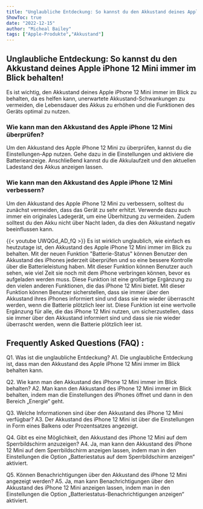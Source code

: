 ```yaml
---
title: "Unglaubliche Entdeckung: So kannst du den Akkustand deines Apple iPhone 12 Mini immer im Blick behalten!"
ShowToc: true 
date: "2022-12-15"
author: "Micheal Bailey" 
tags: ["Apple-Produkte","Akkustand"]
---
```

## Unglaubliche Entdeckung: So kannst du den Akkustand deines Apple iPhone 12 Mini immer im Blick behalten!

Es ist wichtig, den Akkustand deines Apple iPhone 12 Mini immer im Blick zu behalten, da es helfen kann, unerwartete Akkustand-Schwankungen zu vermeiden, die Lebensdauer des Akkus zu erhöhen und die Funktionen des Geräts optimal zu nutzen.

### Wie kann man den Akkustand des Apple iPhone 12 Mini überprüfen?

Um den Akkustand des Apple iPhone 12 Mini zu überprüfen, kannst du die Einstellungen-App nutzen. Gehe dazu in die Einstellungen und aktiviere die Batterieanzeige. Anschließend kannst du die Akkulaufzeit und den aktuellen Ladestand des Akkus anzeigen lassen.

### Wie kann man den Akkustand des Apple iPhone 12 Mini verbessern?

Um den Akkustand des Apple iPhone 12 Mini zu verbessern, solltest du zunächst vermeiden, dass das Gerät zu sehr erhitzt. Verwende dazu auch immer ein originales Ladegerät, um eine Überhitzung zu vermeiden. Zudem solltest du den Akku nicht über Nacht laden, da dies den Akkustand negativ beeinflussen kann.

{{< youtube UWQGd_AD_fQ >}} 
Es ist wirklich unglaublich, wie einfach es heutzutage ist, den Akkustand des Apple iPhone 12 Mini immer im Blick zu behalten. Mit der neuen Funktion "Batterie-Status" können Benutzer den Akkustand des iPhones jederzeit überprüfen und so eine bessere Kontrolle über die Batterieleistung haben. Mit dieser Funktion können Benutzer auch sehen, wie viel Zeit sie noch mit dem iPhone verbringen können, bevor es aufgeladen werden muss. Diese Funktion ist eine großartige Ergänzung zu den vielen anderen Funktionen, die das iPhone 12 Mini bietet. Mit dieser Funktion können Benutzer sicherstellen, dass sie immer über den Akkustand ihres iPhones informiert sind und dass sie nie wieder überrascht werden, wenn die Batterie plötzlich leer ist. Diese Funktion ist eine wertvolle Ergänzung für alle, die das iPhone 12 Mini nutzen, um sicherzustellen, dass sie immer über den Akkustand informiert sind und dass sie nie wieder überrascht werden, wenn die Batterie plötzlich leer ist.

## Frequently Asked Questions (FAQ) :
Q1. Was ist die unglaubliche Entdeckung?
A1. Die unglaubliche Entdeckung ist, dass man den Akkustand des Apple iPhone 12 Mini immer im Blick behalten kann.

Q2. Wie kann man den Akkustand des iPhone 12 Mini immer im Blick behalten?
A2. Man kann den Akkustand des iPhone 12 Mini immer im Blick behalten, indem man die Einstellungen des iPhones öffnet und dann in den Bereich „Energie“ geht.

Q3. Welche Informationen sind über den Akkustand des iPhone 12 Mini verfügbar?
A3. Der Akkustand des iPhone 12 Mini ist über die Einstellungen in Form eines Balkens oder Prozentsatzes angezeigt.

Q4. Gibt es eine Möglichkeit, den Akkustand des iPhone 12 Mini auf dem Sperrbildschirm anzuzeigen?
A4. Ja, man kann den Akkustand des iPhone 12 Mini auf dem Sperrbildschirm anzeigen lassen, indem man in den Einstellungen die Option „Batteriestatus auf dem Sperrbildschirm anzeigen“ aktiviert.

Q5. Können Benachrichtigungen über den Akkustand des iPhone 12 Mini angezeigt werden?
A5. Ja, man kann Benachrichtigungen über den Akkustand des iPhone 12 Mini anzeigen lassen, indem man in den Einstellungen die Option „Batteriestatus-Benachrichtigungen anzeigen“ aktiviert.


